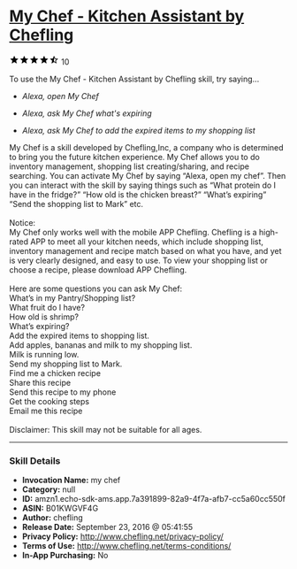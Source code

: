 # [My Chef - Kitchen Assistant by Chefling](http://alexa.amazon.com/#skills/amzn1.echo-sdk-ams.app.7a391899-82a9-4f7a-afb7-cc5a60cc550f)
![4.5 stars](../../images/ic_star_black_18dp_1x.png)![4.5 stars](../../images/ic_star_black_18dp_1x.png)![4.5 stars](../../images/ic_star_black_18dp_1x.png)![4.5 stars](../../images/ic_star_black_18dp_1x.png)![4.5 stars](../../images/ic_star_half_black_18dp_1x.png) 10

To use the My Chef - Kitchen Assistant by Chefling skill, try saying...

* *Alexa, open My Chef*

* *Alexa, ask My Chef what's expiring*

* *Alexa, ask My Chef to add the expired items to my shopping list*

My Chef is a skill developed by Chefling,Inc, a company who is determined to bring you the future kitchen experience.  My Chef allows you to do inventory management, shopping list creating/sharing, and recipe searching. You can activate My Chef by saying “Alexa, open my chef”. Then you can interact with the skill by saying things such as “What protein do I have in the fridge?” “How old is the chicken breast?” “What’s expiring” “Send the shopping list to Mark” etc.
<br><br>
Notice:<br>
My Chef only works well with the mobile APP Chefling. Chefling is a high-rated APP to meet all your kitchen needs, which include shopping list, inventory management and recipe match based on what you have, and yet is very clearly designed, and easy to use.  To view your shopping list or choose a recipe, please download APP Chefling.
<br><br>
Here are some questions you can ask My Chef:<br>
What’s in my Pantry/Shopping list?<br>
What fruit do I have?<br>
How old is shrimp?<br>
What’s expiring?<br>
Add the expired items to shopping list.<br>
Add apples, bananas and milk to my shopping list.<br>
Milk is running low.<br>
Send my shopping list to Mark.<br>
Find me a chicken recipe<br>
Share this recipe<br>
Send this recipe to my phone<br>
Get the cooking steps<br>
Email me this recipe<br>
<br>
Disclaimer: This skill may not be suitable for all ages.

***

### Skill Details

* **Invocation Name:** my chef
* **Category:** null
* **ID:** amzn1.echo-sdk-ams.app.7a391899-82a9-4f7a-afb7-cc5a60cc550f
* **ASIN:** B01KWGVF4G
* **Author:** chefling
* **Release Date:** September 23, 2016 @ 05:41:55
* **Privacy Policy:** http://www.chefling.net/privacy-policy/
* **Terms of Use:** http://www.chefling.net/terms-conditions/
* **In-App Purchasing:** No
